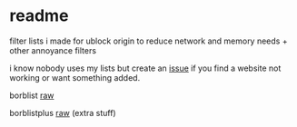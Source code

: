 # readme
filter lists i made for ublock origin to reduce network and memory needs + other annoyance filters

i know nobody uses my lists but create an [issue](https://github.com/blorborb/filterlists/issues) if you find a website not working or want something added.

borblist
[raw](https://raw.githubusercontent.com/blorborb/filterlists/refs/heads/main/borblist)

borblistplus
[raw](https://raw.githubusercontent.com/blorborb/filterlists/refs/heads/main/borblistplus)
(extra stuff)
